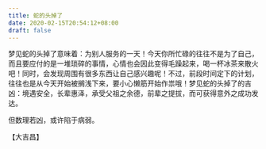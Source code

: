 ```yaml
---
title: 蛇的头掉了
date: 2020-02-15T20:54:12+08:00
draft: false
---
```


梦见蛇的头掉了意味着：为别人服务的一天！今天你所忙碌的往往不是为了自己，而且要应付的是一堆琐碎的事情，心情也会因此变得毛躁起来，喝一杯冰茶来散火吧！同时，会发现周围有很多东西让自己感兴趣呢！不过，前段时间定下的计划，往往也是从今天开始被搁浅下来，要小心懒筋开始作祟哦！梦见蛇的头掉了的吉凶：境遇安全，长辈惠泽，承受父祖之余德，前辈之提拔，而可获得意外之成功发达。

但数理若凶，或许陷于病弱。

【大吉昌】